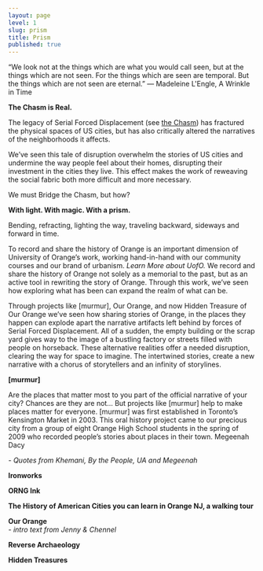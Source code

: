 ```yaml
---
layout: page
level: 1
slug: prism
title: Prism
published: true
---
```


“We look not at the things which are what you would call seen, but at the things which are not seen. For the things which are seen are temporal. But the things which are not seen are eternal.” 
― Madeleine L'Engle, A Wrinkle in Time  

**The Chasm is Real.**  

The legacy of Serial Forced Displacement (see [the Chasm](/chasm)) has fractured the physical spaces of US cities, but has also critically altered the narratives of the neighborhoods it affects.   

We’ve seen this tale of disruption overwhelm the stories of US cities and undermine the way people feel about their homes, disrupting their investment in the cities they live. This effect makes the work of reweaving the social fabric both more difficult and more necessary.  

We must Bridge the Chasm, but how?  

**With light. With magic. With a prism.**  

Bending, refracting, lighting the way, traveling backward, sideways and forward in time.  

To record and share the history of Orange is an important dimension of University of Orange’s work, working hand-in-hand with our community courses and our brand of urbanism. _Learn More about UofO._ We record and share the history of Orange not solely as a memorial to the past, but as an active tool in rewriting the story of Orange. Through this work, we’ve seen how exploring what has been can expand the realm of what can be.  

Through projects like [murmur], Our Orange, and now Hidden Treasure of Our Orange we’ve seen how sharing stories of Orange, in the places they happen can explode apart the narrative artifacts left behind by forces of Serial Forced Displacement. All of a sudden, the empty building or the scrap yard gives way to the image of a bustling factory or streets filled with people on horseback. These alternative realities offer a needed disruption, clearing the way for space to imagine. The intertwined stories, create a new narrative with a chorus of storytellers and an infinity of storylines.

**[murmur]**  

Are the places that matter most to you part of the official narrative of your city? Chances are they are not... But projects like [murmur] help to make places matter for everyone. [murmur] was first established in Toronto’s Kensington Market in 2003.  This oral history project came to our precious city from a group of eight Orange High School students in the spring of 2009 who recorded people’s stories about places in their town.
Megeenah Dacy  

_- Quotes from Khemani, By the People, UA and Megeenah_  

**Ironworks**

**ORNG Ink**

**The History of American Cities you can learn in Orange NJ, a walking tour**  

**Our Orange**  
_- intro text from Jenny & Chennel_  

**Reverse Archaeology**  

**Hidden Treasures**


